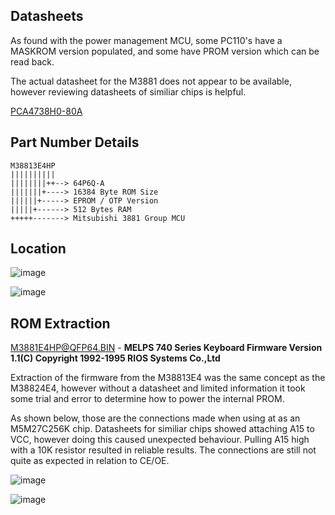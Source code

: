 ## Datasheets ##

As found with the  power management MCU,  some PC110's  have a MASKROM version populated,  and some have PROM version which can be read back.

The actual datasheet for the M3881   does not appear to be available,  however reviewing datasheets of similiar chips is helpful.

[PCA4738H0-80A](/Components/U6-M38224M6HP/PCA4738H.pdf)


## Part Number Details ##
```
M38813E4HP
||||||||||
||||||||++--> 64P6Q-A
|||||||+----> 16384 Byte ROM Size 
||||||+-----> EPROM / OTP Version
|||||+------> 512 Bytes RAM
+++++-------> Mitsubishi 3881 Group MCU
```

## Location ##

![image](https://github.com/user-attachments/assets/75d7d57d-3b6d-42b6-a599-fa1e0b315e55)

![image](https://github.com/user-attachments/assets/18fbbbcb-55ce-4dbd-80cf-8aaa6c8dd9de)

## ROM Extraction ##

[M3881E4HP@QFP64.BIN](/Flash/M38813E4HP/M38813E4HP@QFP64.bin) - **MELPS 740 Series Keyboard Firmware Version 1.1(C) Copyright 1992-1995 RIOS Systems Co.,Ltd**

Extraction of the firmware from the M38813E4 was the same concept as the M38824E4,  however without a datasheet and limited information it took some trial and error to determine how to power the internal PROM.

As shown below, those are the connections made when using at as an M5M27C256K chip.    Datasheets for similiar  chips showed attaching A15 to VCC, however doing this caused unexpected behaviour.   Pulling A15 high with a 10K resistor resulted in reliable results.  The connections are still not quite as expected in relation to CE/OE.   

![image](https://github.com/user-attachments/assets/b446d97c-5ab2-43ac-837a-550ea7de3277)

![image](https://github.com/user-attachments/assets/b918c431-c520-4f86-8f6d-f8bbc8276454)





